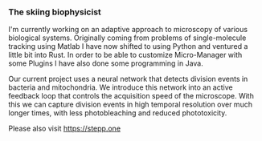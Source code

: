 ### The skiing biophysicist

I'm currently working on an adaptive approach to microscopy of various biological systems. Originally coming from problems of single-molecule tracking using Matlab I have now shifted to using Python and ventured a little bit into Rust. In order to be able to customize Micro-Manager with some Plugins I have also done some programming in Java.

Our current project uses a neural network that detects division events in bacteria and mitochondria. We introduce this network into an active feedback loop that controls the acquisition speed of the microscope. With this we can capture division events in high temporal resolution over much longer times, with less photobleaching and reduced phototoxicity.


Please also visit https://stepp.one
